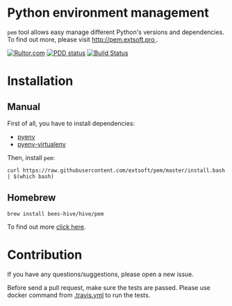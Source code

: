 **Python environment management**
=================================
`pem` tool allows easy manage different Python's versions and dependencies. To find out more, please visit [http://pem.extsoft.pro
](http://pem.extsoft.pro).

[![Rultor.com](http://www.rultor.com/b/bees-hive/pem)](http://www.rultor.com/p/bees-hive/pem)
[![PDD status](http://www.0pdd.com/svg?name=bees-hive/pem)](http://www.0pdd.com/p?name=bees-hive/pem)
[![Build Status](https://travis-ci.org/bees-hive/pem.svg?branch=master)](https://travis-ci.org/bees-hive/pem)

Installation
============

Manual
------
First of all, you have to install dependencies:
- [pyenv](https://github.com/pyenv/pyenv) 
- [pyenv-virtualenv](https://github.com/pyenv/pyenv-virtualenv)

Then, install `pem`: 

`curl https://raw.githubusercontent.com/extsoft/pem/master/install.bash | $(which bash)`

Homebrew
--------
`brew install bees-hive/hive/pem`

To find out more [click here](https://github.com/bees-hive/homebrew-hive).

Contribution
============
If you have any questions/suggestions, please open a new issue.

Before send a pull request, make sure the tests are passed. Please use docker command from [.travis.yml](.travis.yml) to run the tests.
